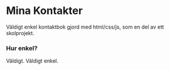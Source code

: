 # Mina Kontakter

Väldigt enkel kontaktbok gjord med html/css/js, som en del av ett skolprojekt.

### Hur enkel?

Väldigt. Väldigt enkel.
